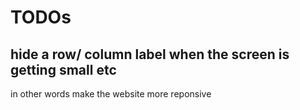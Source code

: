 # TODOs

## hide a row/ column label when the screen is getting small etc
in other words make the website more reponsive 

